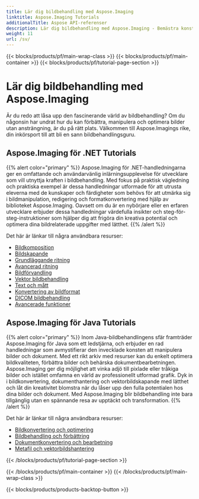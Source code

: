 ```yaml
---
title: Lär dig bildbehandling med Aspose.Imaging
linktitle: Aspose.Imaging Tutorials
additionalTitle: Aspose API-referenser
description: Lär dig bildbehandling med Aspose.Imaging - Bemästra konsten att manipulera och förbättra bilder med Aspose.Imaging. Dyk in i världen av avancerad bildbehandling idag.
weight: 11
url: /sv/
---
```


{{< blocks/products/pf/main-wrap-class >}}
{{< blocks/products/pf/main-container >}}
{{< blocks/products/pf/tutorial-page-section >}}

# Lär dig bildbehandling med Aspose.Imaging


Är du redo att låsa upp den fascinerande värld av bildbehandling? Om du någonsin har undrat hur du kan förbättra, manipulera och optimera bilder utan ansträngning, är du på rätt plats. Välkommen till Aspose.Imagings rike, din inkörsport till att bli en sann bildbehandlingsguru.

## Aspose.Imaging för .NET Tutorials
{{% alert color="primary" %}}
Aspose.Imaging för .NET-handledningarna ger en omfattande och användarvänlig inlärningsupplevelse för utvecklare som vill utnyttja kraften i bildbehandling. Med fokus på praktisk vägledning och praktiska exempel är dessa handledningar utformade för att utrusta eleverna med de kunskaper och färdigheter som behövs för att utmärka sig i bildmanipulation, redigering och formatkonvertering med hjälp av biblioteket Aspose.Imaging. Oavsett om du är en nybörjare eller en erfaren utvecklare erbjuder dessa handledningar värdefulla insikter och steg-för-steg-instruktioner som hjälper dig att frigöra din kreativa potential och optimera dina bildrelaterade uppgifter med lätthet.
{{% /alert %}}

Det här är länkar till några användbara resurser:
 
- [Bildkomposition](./net/image-composition/)
- [Bildskapande](./net/image-creation/)
- [Grundläggande ritning](./net/basic-drawing/)
- [Avancerad ritning](./net/advanced-drawing/)
- [Bildförvandling](./net/image-transformation/)
- [Vektor bildbehandling](./net/vector-image-processing/)
- [Text och mått](./net/text-and-measurements/)
- [Konvertering av bildformat](./net/image-format-conversion/)
- [DICOM bildbehandling](./net/dicom-image-processing/)
- [Avancerade funktioner](./net/advanced-features/)


## Aspose.Imaging för Java Tutorials
{{% alert color="primary" %}}
Inom Java-bildbehandlingens sfär framträder Aspose.Imaging för Java som ett ledstjärna, och erbjuder en rad handledningar som avmystifierar den invecklade konsten att manipulera bilder och dokument. Med ett rikt arkiv med resurser kan du enkelt optimera bildkvaliteten, förbättra bilder och behärska dokumentbearbetningen. Aspose.Imaging ger dig möjlighet att vinka adjö till pixlade eller tråkiga bilder och istället omfamna en värld av professionellt utformad grafik. Dyk in i bildkonvertering, dokumenthantering och vektorbildskapande med lätthet och låt din kreativitet blomstra när du låser upp den fulla potentialen hos dina bilder och dokument. Med Aspose.Imaging blir bildbehandling inte bara tillgänglig utan en spännande resa av upptäckt och transformation.
{{% /alert %}}

Det här är länkar till några användbara resurser:
 
- [Bildkonvertering och optimering](./java/image-conversion-and-optimization/)
- [Bildbehandling och förbättring](./java/image-processing-and-enhancement/)
- [Dokumentkonvertering och bearbetning](./java/document-conversion-and-processing/)
- [Metafil och vektorbildshantering](./java/metafile-and-vector-image-handling/)


{{< /blocks/products/pf/tutorial-page-section >}}

{{< /blocks/products/pf/main-container >}}
{{< /blocks/products/pf/main-wrap-class >}}

{{< blocks/products/products-backtop-button >}}
